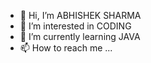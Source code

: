 - 👋 Hi, I’m ABHISHEK SHARMA
- 👀 I’m interested in CODING
- 🌱 I’m currently learning JAVA
- 📫 How to reach me ...

<!---
abhi7889/abhi7889 is a ✨ special ✨ repository because its `README.md` (this file) appears on your GitHub profile.
You can click the Preview link to take a look at your changes.
--->
